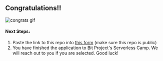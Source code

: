 ## Congratulations!!

![congrats gif](https://media.giphy.com/media/xT8qBepJQzUjXpeWU8/giphy.gif?cid=ecf05e47ho9teijqhlk37yah9iyw8ahk2clxa58cxb6kk9xe&rid=giphy.gif&ct=g)

#### Next Steps:
1. Paste the link to this repo into [this form](https://airtable.com/shrWCZyXm4HlMMo7a) (make sure this repo is public)
2. You have finished the application to Bit Project's Serverless Camp. We will reach out to you if you are selected. Good luck!
